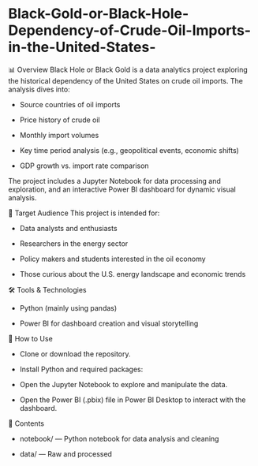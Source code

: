 # Black-Gold-or-Black-Hole-Dependency-of-Crude-Oil-Imports-in-the-United-States-

📊 Overview
Black Hole or Black Gold is a data analytics project exploring the historical dependency of the United States on crude oil imports. The analysis dives into:

- Source countries of oil imports

- Price history of crude oil

- Monthly import volumes

- Key time period analysis (e.g., geopolitical events, economic shifts)

- GDP growth vs. import rate comparison

The project includes a Jupyter Notebook for data processing and exploration, and an interactive Power BI dashboard for dynamic visual analysis.

🧠 Target Audience
This project is intended for:

- Data analysts and enthusiasts

- Researchers in the energy sector

- Policy makers and students interested in the oil economy

- Those curious about the U.S. energy landscape and economic trends

🛠️ Tools & Technologies
- Python (mainly using pandas)

- Power BI for dashboard creation and visual storytelling

🚀 How to Use
- Clone or download the repository.

- Install Python and required packages:
  
- Open the Jupyter Notebook to explore and manipulate the data.

- Open the Power BI (.pbix) file in Power BI Desktop to interact with the dashboard.

📁 Contents
- notebook/ — Python notebook for data analysis and cleaning

- data/ — Raw and processed 
